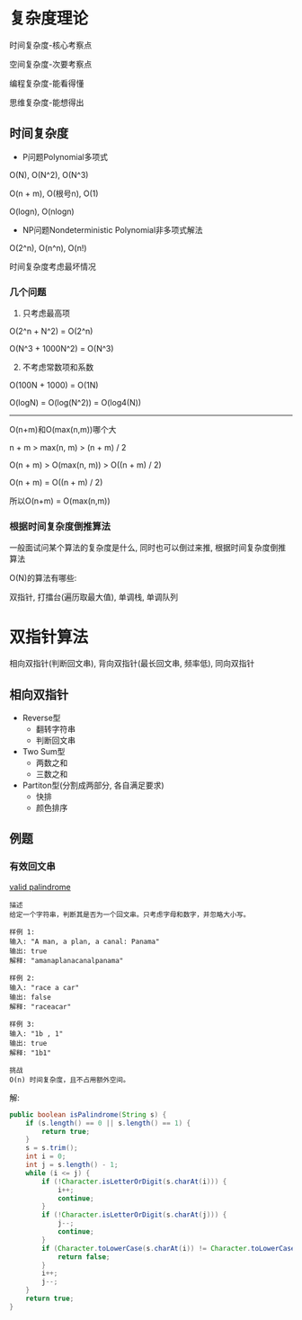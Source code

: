 # 复杂度理论

时间复杂度-核心考察点

空间复杂度-次要考察点

编程复杂度-能看得懂

思维复杂度-能想得出 

## 时间复杂度

* P问题Polynomial多项式

O(N), O(N^2), O(N^3)

O(n + m), O(根号n), O(1)

O(logn), O(nlogn)

* NP问题Nondeterministic Polynomial非多项式解法

O(2^n), O(n^n), O(n!)

时间复杂度考虑最坏情况

### 几个问题

1. 只考虑最高项

O(2^n + N^2) = O(2^n)

O(N^3 + 1000N^2) = O(N^3)

2. 不考虑常数项和系数

O(100N + 1000) = O(1N)

O(logN) = O(log(N^2)) = O(log4(N))

---

O(n+m)和O(max(n,m))哪个大

n + m > max(n, m) > (n + m) / 2

O(n + m) > O(max(n, m)) > O((n + m) / 2)

O(n + m) = O((n + m) / 2)

所以O(n+m) = O(max(n,m))

### 根据时间复杂度倒推算法

一般面试问某个算法的复杂度是什么, 同时也可以倒过来推, 根据时间复杂度倒推算法

O(N)的算法有哪些:

双指针, 打擂台(遍历取最大值), 单调栈, 单调队列

# 双指针算法

相向双指针(判断回文串), 背向双指针(最长回文串, 频率低), 同向双指针

## 相向双指针

* Reverse型
  * 翻转字符串
  * 判断回文串
* Two Sum型
  * 两数之和
  * 三数之和
* Partiton型(分割成两部分, 各自满足要求)
  * 快排
  * 颜色排序

## 例题

### 有效回文串

[valid palindrome](https://www.lintcode.com/problem/415/)

```
描述
给定一个字符串，判断其是否为一个回文串。只考虑字母和数字，并忽略大小写。

样例 1:
输入: "A man, a plan, a canal: Panama"
输出: true
解释: "amanaplanacanalpanama"

样例 2:
输入: "race a car"
输出: false
解释: "raceacar"

样例 3:
输入: "1b , 1"
输出: true
解释: "1b1"

挑战
O(n) 时间复杂度，且不占用额外空间。
```



解:

```java
public boolean isPalindrome(String s) {
    if (s.length() == 0 || s.length() == 1) {
        return true;
    }
    s = s.trim();
    int i = 0;
    int j = s.length() - 1;
    while (i <= j) {
        if (!Character.isLetterOrDigit(s.charAt(i))) {
            i++;
            continue;
        }
        if (!Character.isLetterOrDigit(s.charAt(j))) {
            j--;
            continue;
        }
        if (Character.toLowerCase(s.charAt(i)) != Character.toLowerCase(s.charAt(j))) {
            return false;
        }
        i++;
        j--;
    }
    return true;
}
```

